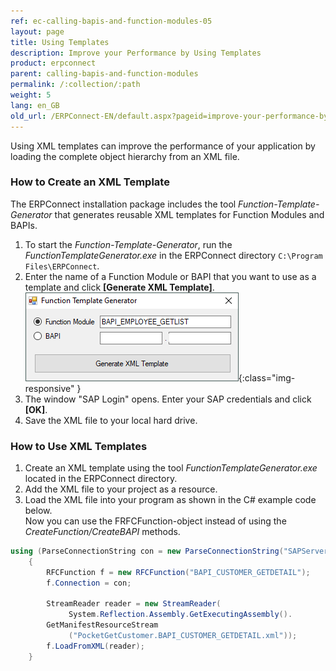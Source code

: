```yaml
---
ref: ec-calling-bapis-and-function-modules-05
layout: page
title: Using Templates
description: Improve your Performance by Using Templates
product: erpconnect
parent: calling-bapis-and-function-modules
permalink: /:collection/:path
weight: 5
lang: en_GB
old_url: /ERPConnect-EN/default.aspx?pageid=improve-your-performance-by-using-templates
---
```


Using XML templates can improve the performance of your application by loading the complete object hierarchy from an XML file. 

### How to Create an XML Template

The ERPConnect installation package includes the tool *Function-Template-Generator* that generates reusable XML templates for Function Modules and BAPIs.

1. To start the *Function-Template-Generator*, run the *FunctionTemplateGenerator.exe* in the ERPConnect directory `C:\Program Files\ERPConnect`.
2. Enter the name of a Function Module or BAPI that you want to use as a template and click **[Generate XML Template]**. <br>
![Tools-003](/img/content/Tools-003.png){:class="img-responsive" }
3. The window "SAP Login" opens. Enter your SAP credentials and click **[OK]**.
4. Save the XML file to your local hard drive. 

### How to Use XML Templates

1. Create an XML template using the tool *FunctionTemplateGenerator.exe* located in the ERPConnect directory.
2. Add the XML file to your project as a resource.
3. Load the XML file into your program as shown in the C# example code below.<br>
Now you can use the FRFCFunction-object instead of using the *CreateFunction/CreateBAPI* methods.

```csharp
using (ParseConnectionString con = new ParseConnectionString("SAPServer", 00, "SAPUser", "Password", "EN", "800"))
    {
        RFCFunction f = new RFCFunction("BAPI_CUSTOMER_GETDETAIL");
        f.Connection = con;
 
        StreamReader reader = new StreamReader(
             System.Reflection.Assembly.GetExecutingAssembly().
        GetManifestResourceStream
             ("PocketGetCustomer.BAPI_CUSTOMER_GETDETAIL.xml"));
        f.LoadFromXML(reader);
    }
```

<!---
<details>
<summary>Click to open VB example.</summary>
{% highlight visualbasic %}
[ … create and open connection … ]
 
Dim f As New RFCFunction("BAPI_CUSTOMER_GETDETAIL")
        f.Connection = con
 
        Dim reader As New StreamReader( _
            System.Reflection.Assembly.GetExecutingAssembly(). _
            GetManifestResourceStream( _
            "PocketGetCustomer.BAPI_CUSTOMER_GETDETAIL.xml"))
        f.LoadFromXML(reader)
{% endhighlight %}
</details>  

-->